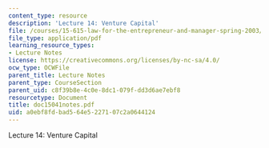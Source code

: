 ```yaml
---
content_type: resource
description: 'Lecture 14: Venture Capital'
file: /courses/15-615-law-for-the-entrepreneur-and-manager-spring-2003/a0ebf8fdbad564e5227107c2a0644124_doc15041notes.pdf
file_type: application/pdf
learning_resource_types:
- Lecture Notes
license: https://creativecommons.org/licenses/by-nc-sa/4.0/
ocw_type: OCWFile
parent_title: Lecture Notes
parent_type: CourseSection
parent_uid: c8f39b8e-4c0e-8dc1-079f-dd3d6ae7ebf8
resourcetype: Document
title: doc15041notes.pdf
uid: a0ebf8fd-bad5-64e5-2271-07c2a0644124
---
```

Lecture 14: Venture Capital